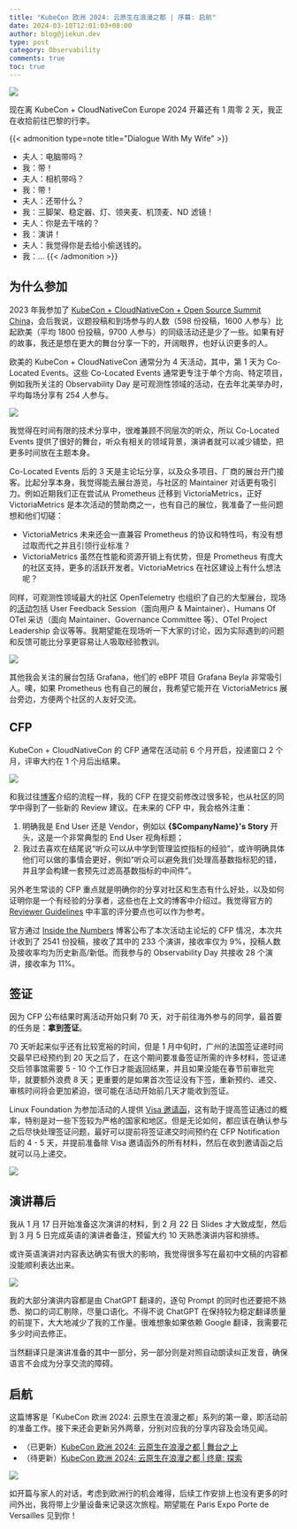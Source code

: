 ```yaml
---
title: "KubeCon 欧洲 2024: 云原生在浪漫之都 | 序幕: 启航"
date: 2024-03-10T12:01:03+08:00
author: blog@jiekun.dev
type: post
category: Observability
comments: true
toc: true
---
```


![](../202403-kubecon-eu/kceu24_banner.png)

现在离 KubeCon + CloudNativeCon Europe 2024 开幕还有 1 周零 2 天，我正在收拾前往巴黎的行李。

{{< admonition type=note title="Dialogue With My Wife" >}}
- 夫人：电脑带吗？
- 我：带！
- 夫人：相机带吗？
- 我：带！
- 夫人：还带什么？
- 我：三脚架、稳定器、灯、领夹麦、机顶麦、ND 滤镜！
- 夫人：你是去干啥的？
- 我：演讲！
- 夫人：我觉得你是去给小偷送钱的。
- 我：...
{{< /admonition >}}

## 为什么参加
2023 年我参加了 [KubeCon + CloudNativeCon + Open Source Summit China](https://www.cncf.io/reports/kubecon-cloudnativecon-open-source-summit-china-2023-cn/)，会后我说，议题投稿和到场参与的人数（598 份投稿，1600 人参与）比起欧美（平均 1800 份投稿，9700 人参与）的同级活动还是少了一些。如果有好的故事，我还是想在更大的舞台分享一下的，开阔眼界，也好认识更多的人。

欧美的 KubeCon + CloudNativeCon 通常分为 4 天活动，其中，第 1 天为 Co-Located Events。这些 Co-Located Events 通常更专注于单个方向、特定项目，例如我所关注的 Observability Day 是可观测性领域的活动，在去年北美举办时，平均每场分享有 254 人参与。

![](../202403-kubecon-eu/co-located_events.png)

我觉得在时间有限的技术分享中，很难兼顾不同层次的听众，所以 Co-Located Events 提供了很好的舞台，听众有相关的领域背景，演讲者就可以减少铺垫，把更多时间放在主题本身。

Co-Located Events 后的 3 天是主论坛分享，以及众多项目、厂商的展台开门接客。比起分享本身，我觉得能去展台游览，与社区的 Maintainer 对话更有吸引力。例如近期我们正在尝试从 Prometheus 迁移到 VictoriaMetrics，正好 VictoriaMetrics 是本次活动的赞助商之一，也有自己的展位，我准备了一些问题想和他们切磋：
- VictoriaMetrics 未来还会一直兼容 Prometheus 的协议和特性吗，有没有想过取而代之并且引领行业标准？
- VictoriaMetrics 虽然在性能和资源开销上有优势，但是 Prometheus 有庞大的社区支持，更多的活跃开发者。VictoriaMetrics 在社区建设上有什么想法呢？

同样，可观测性领域最大的社区 OpenTelemetry 也组织了自己的大型展台，现场的[活动](https://docs.google.com/spreadsheets/d/1a6o22N0rmdh9iRYt98TVJq8PzvN8FK6Kqhpk_d3KocE/edit?usp=sharing)包括 User Feedback Session（面向用户 & Maintainer）、Humans Of OTel 采访（面向 Maintainer、Governance Committee 等）、OTel Project Leadership 会议等等。我期望能在现场听一下大家的讨论，因为实际遇到的问题和反馈可能比分享更容易让人吸取经验教训。

![](../202403-kubecon-eu/otel_schedule.png)

其他我会关注的展台包括 Grafana，他们的 eBPF 项目 Grafana Beyla 非常吸引人。噢，如果 Prometheus 也有自己的展台，我希望它能开在 VictoriaMetrics 展台旁边，方便两个社区的人友好交流。

## CFP
KubeCon + CloudNativeCon 的 CFP 通常在活动前 6 个月开启，投递窗口 2 个月，评审大约在 1 个月后出结果。

![](../202403-kubecon-eu/sessionize.png)

和我过往[博客](https://jiekun.dev/posts/kubecon-2023/#21-cfp-%E9%98%B6%E6%AE%B5)介绍的流程一样，我的 CFP 在提交前修改过很多轮，也从社区的同学中得到了一些新的 Review 建议。在未来的 CFP 中，我会格外注重：
1. 明确我是 End User 还是 Vendor，例如以 **{$CompanyName}'s Story** 开头，这是一个非常典型的 End User 视角标题；
2. 我过去喜欢在结尾说“听众可以从中学到管理监控指标的经验”，或许明确具体他们可以做的事情会更好，例如“听众可以避免我们处理高基数指标犯的错，并且学会构建一套预先过滤高基数指标的中间件”。

另外老生常谈的 CFP 重点就是明确你的分享对社区和生态有什么好处，以及如何证明你是一个有经验的分享者，这些也在上文的博客中介绍过。我觉得官方的 [Reviewer Guidelines](https://events.linuxfoundation.org/kubecon-cloudnativecon-europe/program/submission-reviewer-guidelines/#program-committee-responsibilities) 中丰富的评分要点也可以作为参考。

官方通过 [Inside the Numbers](https://www.cncf.io/blog/2024/01/30/inside-the-numbers-the-kubecon-cloudnativecon-selection-process-for-europe-2024/) 博客公布了本次活动主论坛的 CFP 情况，本次共计收到了 2541 份投稿，接收了其中的 233 个演讲，接收率仅为 9%，投稿人数及接收率均为历史新高/新低。而我参与的 Observability Day 共接收 28 个演讲，接收率为 11%。

## 签证
因为 CFP 公布结果时离活动开始只剩 70 天，对于前往海外参与的同学，最首要的任务是：**拿到签证**。

70 天听起来似乎还有比较宽裕的时间，但是 1 月中旬时，广州的法国签证递时间交最早已经预约到 20 天之后了，在这个期间要准备签证所需的许多材料，签证递交后领事馆需要 5 - 10 个工作日才能返回结果，并且如果没能在春节前审批完毕，就要额外浪费 8 天；更重要的是如果首次签证没有下签，重新预约、递交、审核时间将会更加紧迫，很可能在活动开始前几天才能收到签证。

Linux Foundation 为参加活动的人提供 [Visa 邀请函](https://events.linuxfoundation.org/kubecon-cloudnativecon-europe/attend/visa-request/)，这有助于提高签证通过的概率，特别是对一些下签较为严格的国家和地区。但是无论如何，都应该在确认参与之后尽快处理签证问题，最好可以提前将签证递交时间预约在 CFP Notification 后的 4 - 5 天，并提前准备除 Visa 邀请函外的所有材料，然后在收到邀请函之后就可以马上递交。

![](../202403-kubecon-eu/visa_letter.png)

## 演讲幕后
我从 1 月 17 日开始准备这次演讲的材料，到 2 月 22 日 Slides 才大致成型，然后到 3 月 5 日完成英语的演讲者备注，预留大约 10 天熟悉演讲内容和排练。

或许英语演讲对内容表达确实有很大的影响，我觉得很多写在最初中文稿的内容都没能顺利表达出来。

![](../202403-kubecon-eu/chatgpt.png)

我的大部分演讲内容都是由 ChatGPT 翻译的，逐句 Prompt 的同时也还要把不熟悉、拗口的词汇剔除，尽量口语化。不得不说 ChatGPT 在保持较为稳定翻译质量的前提下，大大地减少了我的工作量。很难想象如果依赖 Google 翻译，我需要花多少时间去修正。

当然翻译只是演讲准备的其中一部分，另一部分则是对照自动朗读纠正发音，确保语言不会成为分享交流的障碍。

## 启航

这篇博客是「KubeCon 欧洲 2024: 云原生在浪漫之都」系列的第一章，即活动前的准备工作。接下来还会更新另外两章，分别对应我的分享内容及会场见闻。
- （已更新）[KubeCon 欧洲 2024: 云原生在浪漫之都 | 舞台之上](https://jiekun.dev/posts/kubecon-eu-2024-ii/)
- （待更新）[KubeCon 欧洲 2024: 云原生在浪漫之都 | 终章: 探索](/404.html)

[![](../202403-kubecon-eu/slides.png)](https://sched.co/1YFfe)

如开篇与家人的对话，考虑到欧洲行的机会难得，后续工作安排上也没有更多的时间外出，我将带上少量设备来记录这次旅程。期望能在 Paris Expo Porte de Versailles 见到你！